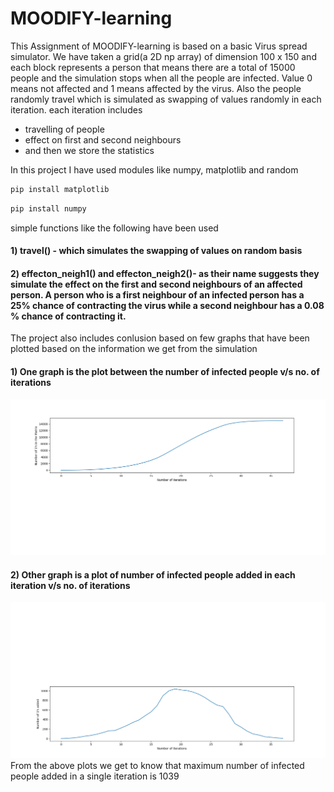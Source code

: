 # MOODIFY-learning

This Assignment of MOODIFY-learning is based on a basic Virus spread simulator. We have taken a grid(a 2D np array) of dimension 100 x 150 and each block represents a person that means there are a total of 15000 people and the simulation stops when all the people are infected. 
Value 0 means not affected and 1 means affected by the virus. Also the people randomly travel which is simulated as swapping of values randomly in each iteration. 
each iteration includes 
- travelling of people
- effect on first and second neighbours 
- and then we store the statistics

In this project I have used modules like numpy, matplotlib and random 
```bash
pip install matplotlib
```
```bash
pip install numpy
```
simple functions like the following have been used 
#### 1) travel() - which simulates the swapping of values on random basis 
#### 2) effecton_neigh1() and effecton_neigh2()- as their name suggests they simulate the effect on the first and second neighbours of an affected person. A person who is a first          neighbour of an infected person has a 25% chance of contracting the virus while a second neighbour has a 0.08 % chance of contracting it. 
The project also includes conlusion based on few graphs that have been plotted based on the information we get from the simulation 
####   1) One graph is the plot between the number of infected people v/s no. of iterations 
![](plot1.png)
####   2) Other graph is a plot of number of infected people added in each iteration v/s no. of iterations
![](plot2.png)
From the above plots we get to know that maximum number of infected people added in a single iteration is 1039
       

